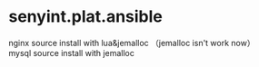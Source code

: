 # senyint.plat.ansible
nginx source install with lua&jemalloc （jemalloc isn't work now）   
mysql source install with jemalloc

